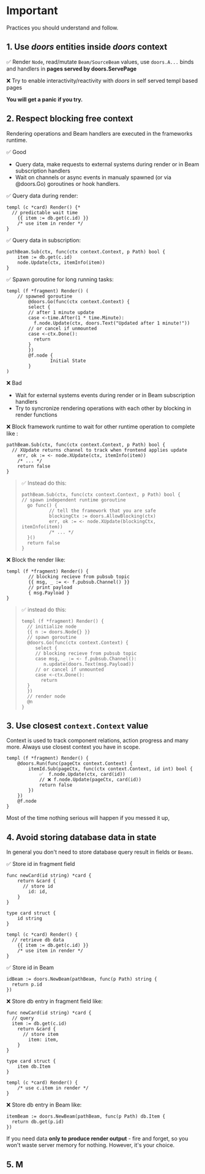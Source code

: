 # Important

Practices you should understand and follow. 

## 1. Use *doors*  entities inside *doors* context

✅ Render `Node`, read/mutate `Beam/SourceBeam` values, use `doors.A...` binds and handlers in **pages served by doors.ServePage**

❌ Try to enable interactivity/reactivity with *doors* in self served templ based pages

**You will get a panic if you try.**

## 2. Respect blocking free context

Rendering operations and Beam handlers are executed in the frameworks runtime.

✅ Good 

* Query data, make requests to external systems during render or in Beam subscription handlers
* Wait on channels or async events in manualy spawned (or via @doors.Go) goroutines or hook handlers.

✅  Query data during render:

```templ
templ (c *card) Render() {*
  // predictable wait time
	{{ item := db.get(c.id) }}
	/* use item in render */
}
```

✅  Query data in subscription:

```templ
pathBeam.Sub(ctx, func(ctx context.Context, p Path) bool {
	item := db.get(c.id)
	node.Update(ctx, itemInfo(item))
}
```

✅  Spawn goroutine for long running tasks:

```templ
templ (f *fragment) Render() (
    // spawned goroutine
		@doors.Go(func(ctx context.Context) {
        select {
        // after 1 minute update
        case <-time.After(1 * time.Minute):
          f.node.Update(ctx, doors.Text("Updated after 1 minute!"))
        // or cancel if unmounted
        case <-ctx.Done():
          return
        }
		})
		@f.node {
				Initial State
		}
)
```

❌ Bad 

*  Wait for external systems events during render or in Beam subscription handlers
*  Try to syncronize rendering operations with each other by blocking in render functions

❌  Block framework runtime to wait for other runtime operation to complete like :

```temp
pathBeam.Sub(ctx, func(ctx context.Context, p Path) bool {
  // XUpdate returns channel to track when frontend applies update
	err, ok := <- node.XUpdate(ctx, itemInfo(item))
	/* ... */
	return false
}
```

> ✅   Instead do this:
>
> ```templ
> pathBeam.Sub(ctx, func(ctx context.Context, p Path) bool {
> // spawn independent runtime goroutine
> 	go func() {
> 			// tell the framework that you are safe
> 			blockingCtx := doors.AllowBlocking(ctx)
> 			err, ok := <- node.XUpdate(blockingCtx, itemInfo(item))
> 			/* ... */
> 	}()
> 	return false
> }
> ```

❌  Block the render like:

```templ
templ (f *fragment) Render() {
 		// blocking recieve from pubsub topic
		{{ msg, _ := <- f.pubsub.Channel() }}
		// print payload
		{ msg.Payload }
}
```

> ✅  instead do this:
>
> ```templ
> templ (f *fragment) Render() {
> 	// initialize node
> 	{{ n := doors.Node{} }}
> 	// spawn goroutine
> 	@doors.Go(func(ctx context.Context) {
> 	   select {
>      // blocking recieve from pubsub topic 
>      case msg, _ := <- f.pubsub.Channel():
>         n.update(doors.Text(msg.Payload))
>      // or cancel if unmounted
>      case <-ctx.Done():
>        return
>   }
> 	})
> 	// render node
> 	@n
> }
> ```

## 

## 3. Use closest `context.Context` value

Context is used to track component relations, action progress and many more.  Always use closest context you have in scope. 

```templ
templ (f *fragment) Render() {
	@doors.Run(func(pageCtx context.Context) {
		itemId.Sub(pageCtx, func(ctx context.Context, id int) bool {
			✅  f.node.Update(ctx, card(id))
			// ❌ f.node.Update(pageCtx, card(id))
			return false
		})
	})
	@f.node
}

```

Most of the time nothing serious will happen if you messed it up, 

## 4. Avoid storing database data in state

In general you don't need to store database query result in fields or `Beams`.

✅ Store id in fragment field

```templ
func newCard(id string) *card {
	return &card {
	  // store id
		id: id,
	}
}

type card struct {
	id string
}

templ (c *card) Render() {
  // retrieve db data
	{{ item := db.get(c.id) }}
	/* use item in render */
}
```

✅  Store id in Beam

```templ
idBeam := doors.NewBeam(pathBeam, func(p Path) string {
  return p.id
})
```

❌ Store db entry in fragment field like:

```templ
func newCard(id string) *card {
  // query
  item := db.get(c.id)
	return &card {
	  // store item
		item: item,
	}
}

type card struct {
	item db.Item
}

templ (c *card) Render() {
	/* use c.item in render */
}
```

❌  Store db entry in Beam like:

```templ
itemBeam := doors.NewBeam(pathBeam, func(p Path) db.Item {
  return db.get(p.id)
})
```

If you need data **only to produce render output** - fire and forget, so you won't waste server memory for nothing.  However, it's your choice.

## 5. M
